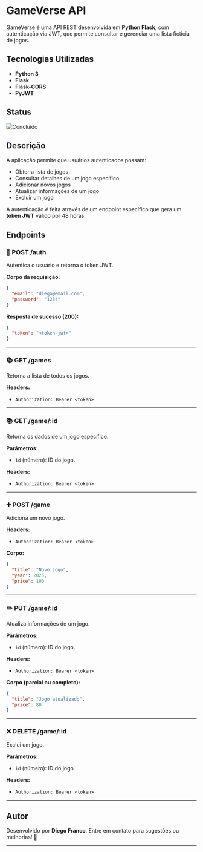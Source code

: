 # GameVerse API

GameVerse é uma API REST desenvolvida em **Python Flask**, com autenticação via JWT, que permite consultar e gerenciar uma lista fictícia de jogos.

## Tecnologias Utilizadas

- **Python 3**
- **Flask**
- **Flask-CORS**
- **PyJWT**

## Status

![Concluído](http://img.shields.io/static/v1?label=STATUS&message=CONCLUIDO&color=GREEN&style=for-the-badge)


## Descrição

A aplicação permite que usuários autenticados possam:

- Obter a lista de jogos
- Consultar detalhes de um jogo específico
- Adicionar novos jogos
- Atualizar informações de um jogo
- Excluir um jogo

A autenticação é feita através de um endpoint específico que gera um **token JWT** válido por 48 horas.

## Endpoints

### 🔑 POST /auth

Autentica o usuário e retorna o token JWT.

**Corpo da requisição:**

```json
{
  "email": "diego@email.com",
  "password": "1234"
}
```

**Resposta de sucesso (200):**

```json
{
  "token": "<token-jwt>"
}
```

---

### 📚 GET /games

Retorna a lista de todos os jogos.

**Headers:**

* `Authorization: Bearer <token>`

---

### 📚 GET /game/\:id

Retorna os dados de um jogo específico.

**Parâmetros:**

* `id` (número): ID do jogo.

**Headers:**

* `Authorization: Bearer <token>`

---

### ➕ POST /game

Adiciona um novo jogo.

**Headers:**

* `Authorization: Bearer <token>`

**Corpo:**

```json
{
  "title": "Novo jogo",
  "year": 2025,
  "price": 100
}
```

---

### ✏️ PUT /game/\:id

Atualiza informações de um jogo.

**Parâmetros:**

* `id` (número): ID do jogo.

**Headers:**

* `Authorization: Bearer <token>`

**Corpo (parcial ou completo):**

```json
{
  "title": "Jogo atualizado",
  "price": 80
}
```

---

### ❌ DELETE /game/\:id

Exclui um jogo.

**Parâmetros:**

* `id` (número): ID do jogo.

**Headers:**

* `Authorization: Bearer <token>`

---

## Autor

Desenvolvido por **Diego Franco**.
Entre em contato para sugestões ou melhorias! 🚀

---



